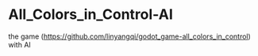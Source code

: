 # All_Colors_in_Control-AI
the game (https://github.com/linyangqi/godot_game-all_colors_in_control) with AI
